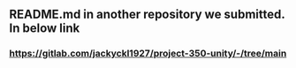 ## README.md in another repository we submitted. In below link
### https://gitlab.com/jackyckl1927/project-350-unity/-/tree/main
